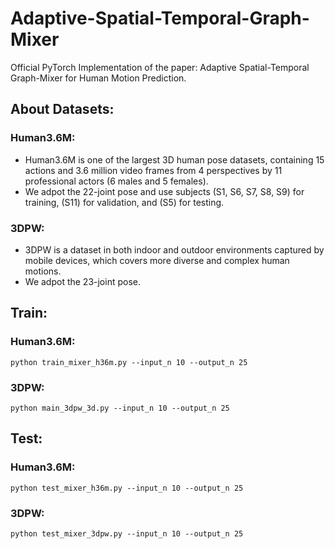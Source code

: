 # Adaptive-Spatial-Temporal-Graph-Mixer
Official PyTorch Implementation of the paper: Adaptive Spatial-Temporal Graph-Mixer for Human Motion Prediction.

## About Datasets: ##
  ### Human3.6M:
  * Human3.6M is one of the largest 3D human pose datasets, containing 15 actions and 3.6 million video frames from 4 perspectives by 11 professional actors (6 males and 5 females). 
  * We adpot the 22-joint pose and use subjects (S1, S6, S7, S8, S9) for training, (S11) for validation, and (S5) for testing.
  ### 3DPW:
  * 3DPW is a dataset in both indoor and outdoor environments captured by mobile devices, which covers more diverse and complex human motions. 
  * We adpot the 23-joint pose.
## Train: ## 
  ### Human3.6M:    
    python train_mixer_h36m.py --input_n 10 --output_n 25 
  ### 3DPW:
    python main_3dpw_3d.py --input_n 10 --output_n 25
## Test: ##
  ### Human3.6M:
    python test_mixer_h36m.py --input_n 10 --output_n 25 
  ### 3DPW:
    python test_mixer_3dpw.py --input_n 10 --output_n 25
